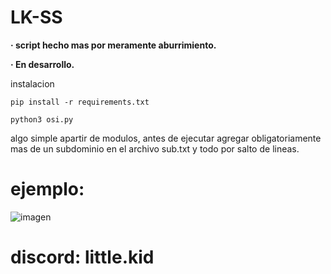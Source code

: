 # LK-SS

**· script hecho mas por meramente aburrimiento.**

**· En desarrollo.**

instalacion

```
pip install -r requirements.txt
```
```
python3 osi.py
```
algo simple apartir de modulos, antes de ejecutar agregar obligatoriamente mas de un subdominio en el archivo sub.txt y todo por salto de lineas.

# ejemplo:

![imagen](https://github.com/vixho69/Check-sub-domains/assets/133933012/52d40ff5-d8bc-49c4-8882-9de607c71bd0)

# discord: little.kid
